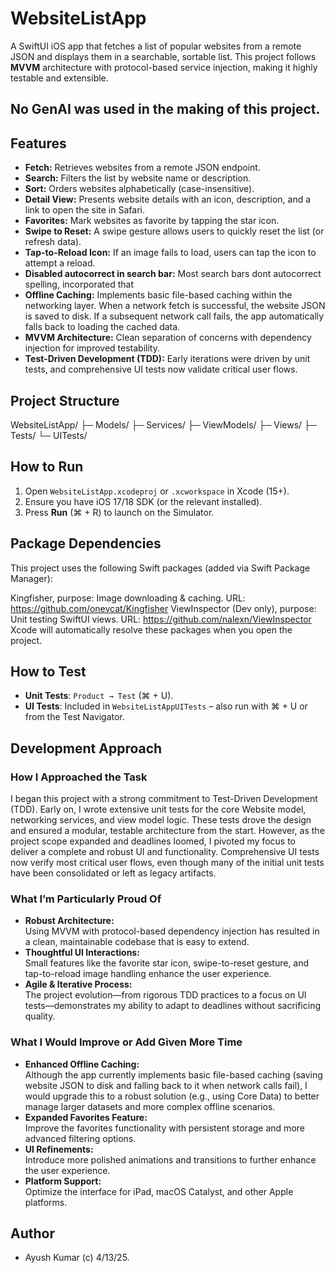 # WebsiteListApp

A SwiftUI iOS app that fetches a list of popular websites from a remote JSON and displays them in a searchable, sortable list. This project follows **MVVM** architecture with protocol-based service injection, making it highly testable and extensible.
## No GenAI was used in the making of this project.

## Features

- **Fetch:** Retrieves websites from a remote JSON endpoint.
- **Search:** Filters the list by website name or description.
- **Sort:** Orders websites alphabetically (case-insensitive).
- **Detail View:** Presents website details with an icon, description, and a link to open the site in Safari.
- **Favorites:** Mark websites as favorite by tapping the star icon.
- **Swipe to Reset:** A swipe gesture allows users to quickly reset the list (or refresh data).
- **Tap-to-Reload Icon:** If an image fails to load, users can tap the icon to attempt a reload.
- **Disabled autocorrect in search bar:** Most search bars dont autocorrect spelling, incorporated that
- **Offline Caching:** Implements basic file-based caching within the networking layer. When a network fetch is successful, the website JSON is saved to disk. If a subsequent network call fails, the app automatically falls back to loading the cached data.
- **MVVM Architecture:** Clean separation of concerns with dependency injection for improved testability.
- **Test-Driven Development (TDD):** Early iterations were driven by unit tests, and comprehensive UI tests now validate critical user flows.

## Project Structure
WebsiteListApp/ ├─ Models/ ├─ Services/ ├─ ViewModels/ ├─ Views/ ├─ Tests/ └─ UITests/

## How to Run

1. Open `WebsiteListApp.xcodeproj` or `.xcworkspace` in Xcode (15+).
2. Ensure you have iOS 17/18 SDK (or the relevant installed).
3. Press **Run** (⌘ + R) to launch on the Simulator.

## Package Dependencies ##

This project uses the following Swift packages (added via Swift Package Manager):

Kingfisher, purpose: Image downloading & caching. URL: https://github.com/onevcat/Kingfisher
ViewInspector (Dev only), purpose: Unit testing SwiftUI views. URL: https://github.com/nalexn/ViewInspector
Xcode will automatically resolve these packages when you open the project.

## How to Test

- **Unit Tests**: `Product → Test` (⌘ + U).
- **UI Tests**: Included in `WebsiteListAppUITests` – also run with ⌘ + U or from the Test Navigator.

## Development Approach

### How I Approached the Task

I began this project with a strong commitment to Test-Driven Development (TDD). Early on, I wrote extensive unit tests for the core Website model, networking services, and view model logic. These tests drove the design and ensured a modular, testable architecture from the start. However, as the project scope expanded and deadlines loomed, I pivoted my focus to deliver a complete and robust UI and functionality. Comprehensive UI tests now verify most critical user flows, even though many of the initial unit tests have been consolidated or left as legacy artifacts.

### What I’m Particularly Proud Of

- **Robust Architecture:**  
  Using MVVM with protocol-based dependency injection has resulted in a clean, maintainable codebase that is easy to extend.
- **Thoughtful UI Interactions:**  
  Small features like the favorite star icon, swipe-to-reset gesture, and tap-to-reload image handling enhance the user experience.
- **Agile & Iterative Process:**  
  The project evolution—from rigorous TDD practices to a focus on UI tests—demonstrates my ability to adapt to deadlines without sacrificing quality.

### What I Would Improve or Add Given More Time

- **Enhanced Offline Caching:**  
  Although the app currently implements basic file-based caching (saving website JSON to disk and falling back to it when network calls fail), I would upgrade this to a robust solution (e.g., using Core Data) to better manage larger datasets and more complex offline scenarios.
- **Expanded Favorites Feature:**  
  Improve the favorites functionality with persistent storage and more advanced filtering options.
- **UI Refinements:**  
  Introduce more polished animations and transitions to further enhance the user experience.
- **Platform Support:**  
  Optimize the interface for iPad, macOS Catalyst, and other Apple platforms.

## Author

- Ayush Kumar (c) 4/13/25.
